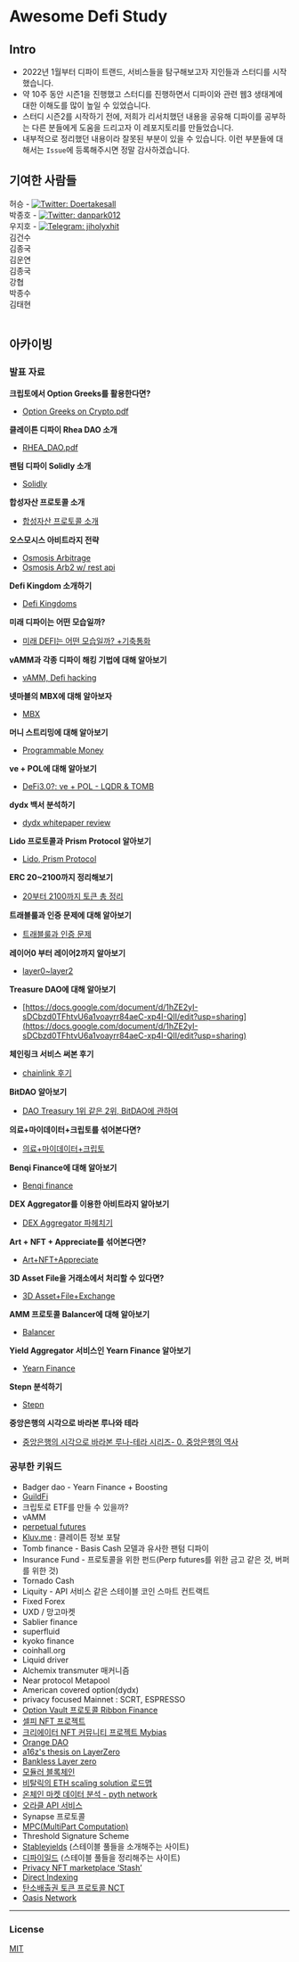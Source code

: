# Awesome Defi Study

## Intro

- 2022년 1월부터 디파이 트랜드, 서비스들을 탐구해보고자 지인들과 스터디를 시작했습니다.
- 약 10주 동안 시즌1을 진행했고 스터디를 진행하면서 디파이와 관련 웹3 생태계에 대한 이해도를 많이 높일 수 있었습니다.
- 스터디 시즌2를 시작하기 전에, 저희가 리서치했던 내용을 공유해 디파이를 공부하는 다른 분들에게 도움을 드리고자 이 레포지토리를 만들었습니다.
- 내부적으로 정리했던 내용이라 잘못된 부분이 있을 수 있습니다. 이런 부분들에 대해서는 `Issue`에 등록해주시면 정말 감사하겠습니다.

## 기여한 사람들

<div align=left>
    허승 - 
    <a href="https://twitter.com/doertakesall">
    <img alt="Twitter: Doertakesall" src="https://img.shields.io/twitter/follow/doertakesall?style=social" target="_blank" />
    </a>
    <br>
    박종호 - <a href="https://twitter.com/danpark012">
    <img alt="Twitter: danpark012" src="https://img.shields.io/twitter/follow/danpark012?style=social" target="_blank" />
    </a>
    <br>
    우지호 - <a href="https://t.me/jiholyxhit">
    <img alt="Telegram: jiholyxhit" src="https://img.shields.io/badge/Follow%20TG%40-jiholyxhit-orange" target="_blank" />
    </a>
    <br>
    김건수
    <br>
    김종국
    <br>
    김운연
    <br>
    김종국
    <br>
    강협
    <br>
    박종수
    <br>
    김태현
    <br>
</div>
<br>

## 아카이빙

### 발표 자료

**크립토에서 Option Greeks를 활용한다면?**
- [Option Greeks on Crypto.pdf](https://s3-us-west-2.amazonaws.com/secure.notion-static.com/d17d8bb8-3dd6-43b5-9fca-e0d1f97dc1ec/Option_Greeks_on_Crypto.pdf)

**클레이튼 디파이 Rhea DAO 소개**
- [RHEA_DAO.pdf](https://s3-us-west-2.amazonaws.com/secure.notion-static.com/8541a66f-6ea1-4f29-9cc8-c0b895acf667/RHEA_DAO.pdf)

**팬텀 디파이 Solidly 소개**
- [Solidly](https://www.notion.so/Solidly-ec40850392244c4aa681280d97274082)

**합성자산 프로토콜 소개**
- [합성자산 프로토콜 소개](https://www.notion.so/9e9584bcee21475da23f7ec0fa8e28d5) 

**오스모시스 아비트라지 전략**
- [Osmosis Arbitrage](https://www.notion.so/Osmosis-Arbitrage-71b51e5d9a304e2dbfba5955305494fd)
- [Osmosis Arb2 w/ rest api](https://www.notion.so/Osmosis-Arb2-w-rest-api-1e30ebb3e7134b7ab84319ec36dcfd6e)


**Defi Kingdom 소개하기**
- [Defi Kingdoms](https://www.notion.so/Defi-Kingdoms-f7d09395fb5041f1b747f957b53d5075)

**미래 디파이는 어떤 모습일까?**
- [미래 DEFI는 어떤 모습일까? +기축통화](https://www.notion.so/DEFI-50439d43728b4b60883aa9cde39b8a78)

**vAMM과 각종 디파이 해킹 기법에 대해 알아보기**
- [vAMM, Defi hacking](https://www.notion.so/Defi-Basic-vAMM-hacking-06b50abca8e34afebf04d07a877b1008)

**넷마블의 MBX에 대해 알아보자**
- [MBX](https://www.notion.so/MBX-abdfc3900f0e475e8d6c8130b9005b73)

**머니 스트리밍에 대해 알아보기**
- [Programmable Money](https://defi-study.notion.site/defi-study/Programmable-Money-53659643a88b4edcbdd5b6f52db0a8ff)

**ve + POL에 대해 알아보기**
- [DeFi3.0?: ve + POL - LQDR & TOMB](https://docs.google.com/document/d/1zKj1aPcTestve_9rTCUrPzsCJbS_Eb3wONsIStU3rCE/edit?usp=sharing)

**dydx 백서 분석하기**
- [dydx whitepaper review](https://www.notion.so/dydx-whitepaper-review-b562fc7f14ed45f184131327f43da439)

**Lido 프로토콜과 Prism Protocol 알아보기**
- [Lido, Prism Protocol](https://www.notion.so/Lido-Prism-Protocol-ad133feadfa24d8fb935f13669c9ef7d)

**ERC 20~2100까지 정리해보기**
- [20부터 2100까지 토큰 총 정리](https://www.notion.so/20-2100-0324-059ad753ca484d8e9ce9d00fdd610106)

**트래블룰과 인증 문제에 대해 알아보기**
- [트래블룰과 인증 문제](https://www.notion.so/_-295beecc7034425fb67647a539563311)

**레이어0 부터 레이어2까지 알아보기**
- [layer0~layer2](https://www.notion.so/layer0-layer2-4689af1496f64adab774940115328906)

**Treasure DAO에 대해 알아보기**
- [https://docs.google.com/document/d/1hZE2yI-sDCbzd0TFhtvU6a1voayrr84aeC-xp4I-QII/edit?usp=sharing](https://docs.google.com/document/d/1hZE2yI-sDCbzd0TFhtvU6a1voayrr84aeC-xp4I-QII/edit?usp=sharing)

**체인링크 서비스 써본 후기**
- [chainlink 후기](https://www.notion.so/chainlink_0331-0751e91f698741f29867b8145e7e6d9b)

**BitDAO 알아보기**
- [DAO Treasury 1위 같은 2위, BitDAO에 관하여](https://www.notion.so/DAO-Treasury-1-2-BitDAO-a9b0e9e991544ccd997443328d6491e0)

**의료+마이데이터+크립토를 섞어본다면?**
- [의료+마이데이터+크립토](https://moomallaeng.medium.com/%EC%9D%98%EB%A3%8C%EC%97%90%EC%84%9C%EC%9D%98-%EB%A7%88%EC%9D%B4%EB%8D%B0%EC%9D%B4%ED%84%B0-%ED%99%9C%EC%9A%A9%EC%97%90-%EB%8C%80%ED%95%9C-%EA%B8%B0%ED%9A%8D-e6787dcedb69)

**Benqi Finance에 대해 알아보기**
- [Benqi finance](https://www.notion.so/Benqi-finance-12493a4e3bca4b50b38bec5c620f1cbb)

**DEX Aggregator를 이용한 아비트라지 알아보기**
- [DEX Aggregator 파헤치기](https://www.notion.so/DEX-Aggregator-caf2ef1f78fd48738aba9746ea95212e)

**Art + NFT + Appreciate를 섞어본다면?**
- [Art+NFT+Appreciate](https://moomallaeng.medium.com/%EC%95%84%ED%8A%B8-nft-%EA%B4%80%EB%9E%8C-8d879e5830c8)

**3D Asset File을 거래소에서 처리할 수 있다면?**
- [3D Asset+File+Exchange](https://moomallaeng.medium.com/3d-asset-file-exchange-239255af0cde)

**AMM 프로토콜 Balancer에 대해 알아보기**
- [Balancer](https://www.notion.so/Balancer-a57157ce739f460bae5d7640cfbe189c)

**Yield Aggregator 서비스인 Yearn Finance 알아보기**
- [Yearn Finance](https://www.notion.so/Yearn-Finance-4861aa3e89fa462e8613867f67b825ac)

**Stepn 분석하기**
- [Stepn](https://www.notion.so/Stepn-a19127a92973443bbeb6d0b4c5630a84)

**중앙은행의 시각으로 바라본 루나와 테라**
- [중앙은행의 시각으로 바라본 루나-테라 시리즈- 0. 중앙은행의 역사](https://doramuton.medium.com/%EC%A4%91%EC%95%99%EC%9D%80%ED%96%89%EC%9D%98-%EC%8B%9C%EA%B0%81%EC%9C%BC%EB%A1%9C-%EB%B0%94%EB%9D%BC%EB%B3%B8-%EB%A3%A8%EB%82%98-%ED%85%8C%EB%9D%BC-%EC%8B%9C%EB%A6%AC%EC%A6%88-0-%EC%A4%91%EC%95%99%EC%9D%80%ED%96%89%EC%9D%98-%EC%97%AD%EC%82%AC-5c12c68606a)

### 공부한 키워드

- Badger dao - Yearn Finance + Boosting
- [GuildFi](https://twitter.com/chng_raymond)
- 크립토로 ETF를 만들 수 있을까?
- vAMM
- [perpetual futures](https://research.paradigm.xyz/cartoon-guide-to-perps)
- [Kluv.me](http://Kluv.me) : 클레이튼 정보 포탈
- Tomb finance - Basis Cash 모델과 유사한 팬텀 디파이
- Insurance Fund - 프로토콜을 위한 펀드(Perp futures를 위한 금고 같은 것, 버퍼를 위한 것)
- Tornado Cash
- Liquity - API 서비스 같은 스테이블 코인 스마트 컨트랙트
- Fixed Forex
- UXD / 망고마켓
- Sablier finance
- superfluid
- kyoko finance
- coinhall.org
- Liquid driver
- Alchemix transmuter 매커니즘
- Near protocol Metapool
- American covered option(dydx)
- privacy focused Mainnet : SCRT, ESPRESSO
- [Option Vault 프로토콜 Ribbon Finance](https://app.ribbon.finance/)
- [셀피 NFT 프로젝트](https://ujin.one/)
- [크리에이터 NFT 커뮤니티 프로젝트 Mybias](https://www.mybias.me/)
- [Orange DAO](https://www.notion.so/Orange-DAO-Homepage-2c1d36961c7645dc8f285a9c0b327bfe)
- [a16z's thesis on LayerZero](https://a16z.com/2022/03/30/investing-in-layerzero/)
- [Bankless Layer zero](https://podcasts.apple.com/kr/podcast/bankless/id1499409058?i=1000554824301)
- [모듈러 블록체인](https://medium.com/a41-ventures/web-3-%EB%AA%A8%EB%93%88%EB%9F%AC-%EB%B8%94%EB%A1%9D%EC%B2%B4%EC%9D%B8-%ED%83%88%EC%A4%91%EC%95%99%ED%99%94%EC%9D%98-%EC%9E%AC%EC%A0%95%EC%9D%98-a6260f05538c)
- [비탈릭의 ETH scaling solution 로드맵](https://twitter.com/vitalikbuterin/status/1312905882330521600?lang=en)
- [온체인 마켓 데이터 분석 - pyth network](https://pyth.network/)
- [오라클 API 서비스](https://api3.org/)
- Synapse 프로토콜
- [MPC(MultiPart Computation)](https://www.qredo.com/ko/blog/decentralized-mpc-vs-multisig)
- Threshold Signature Scheme
- [Stableyields](https://twitter.com/stableyields) (스테이블 풀들을 소개해주는 사이트)
- [디파이일드](https://t.me/defiyield_ann) (스테이블 풀들을 정리해주는 사이트)
- [Privacy NFT marketplace ‘Stash’](https://stashh.io/)
- [Direct Indexing](https://news.einfomax.co.kr/news/articleView.html?idxno=4206236)
- [탄소배출권 토큰 프로토콜 NCT](https://blog.toucan.earth/announcing-nct-nature-carbon-tonne/)
- [Oasis Network](https://docs.oasis.dev/general/)

---
### License
[MIT](https://github.com/seanlion/Awesome-Defi-Study-Resource/blob/main/LICENSE)